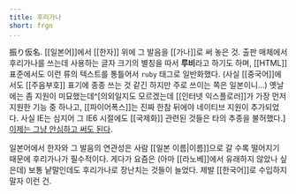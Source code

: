 ```yaml
---
title: 후리가나
short: frgn
...
```


振り仮名. [[일본어]]에서 [[한자]] 위에 그 발음을 [[가나]]로 써 놓은 것. 출판 매체에서 후리가나를 쓰는데 사용하는 글자 크기의 별칭을 따서 **루비**라고 하기도 하며, [[HTML]] 표준에서도 이런 류의 텍스트를 통틀어서 `ruby` 태그로 일반화했다. (사실 [[중국어]]에서도 [[주음부호]] 표기에 종종 쓰는 것 같긴 하지만 주로 쓰이는 쪽은 일본이니...) 옛날에는 좀 지원이 미묘했는데^[의외일지도 모르겠는데 [[인터넷 익스플로러]]가 가장 먼저 지원한 기능 중 하나고, [[파이어폭스]]는 진짜 한참 뒤에야 네이티브 지원이 추가되었다. 사실 IE는 심지어 그 IE6 시절에도 [[국제화]] 관련된 것들은 타의 추종을 불허했다.] [이제는 그냥 안심하고 써도 된다](http://caniuse.com/#feat=ruby).

일본어에서 한자와 그 발음의 연관성은 사람 [[일본 이름|이름]]으로 갈 수록 떨어지기 때문에 후리가나가 필수적이다. 게다가 요즘은 (아마 [[라노베]]에서 유래하지 않았나 싶은데) 보통 낱말인데도 후리가나로 장난치는 것들이 늘었다. 제발 [[한국어]]로 수입하지 말자 이런 건.

